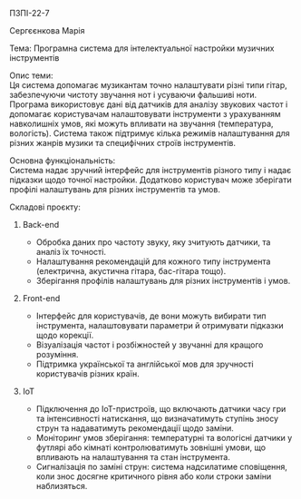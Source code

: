 ПЗПІ-22-7

Сергєєнкова Марія

Тема: Програмна система для інтелектуальної настройки музичних інструментів

Опис теми:  
Ця система допомагає музикантам точно налаштувати різні типи гітар, забезпечуючи чистоту звучання нот і усуваючи фальшиві ноти. Програма використовує дані від датчиків для аналізу звукових частот і допомагає користувачам налаштовувати інструменти з урахуванням навколишніх умов, які можуть впливати на звучання (температура, вологість). Система також підтримує кілька режимів налаштування для різних жанрів музики та специфічних строїв інструментів.

Основна функціональність:  
Система надає зручний інтерфейс для інструментів різного типу і надає підказки щодо точної настройки. Додатково користувач може зберігати профілі налаштувань для різних інструментів та умов.

Складові проєкту:
1. Back-end
   - Обробка даних про частоту звуку, яку зчитують датчики, та аналіз їх точності.
   - Налаштування рекомендацій для кожного типу інструмента (електрична, акустична гітара, бас-гітара тощо).
   - Зберігання профілів налаштувань для різних інструментів і умов.

2. Front-end
   - Інтерфейс для користувачів, де вони можуть вибирати тип інструмента, налаштовувати параметри й отримувати підказки щодо корекції.
   - Візуалізація частот і розбіжностей у звучанні для кращого розуміння.
   - Підтримка української та англійської мов для зручності користувачів різних країн.

3. IoT
   - Підключення до IoT-пристроїв, що включають датчики часу гри та інтенсивності натискання, що визначатимуть ступінь зносу струн та надаватимуть рекомендації щодо заміни.
   - Моніторинг умов зберігання: температурні та вологісні датчики у футлярі або кімнаті контролюватимуть зовнішні умови, що впливають на налаштування та стан інструмента.
   - Сигналізація по заміні струн: система надсилатиме сповіщення, коли знос досягне критичного рівня або коли строки заміни наблизяться.
